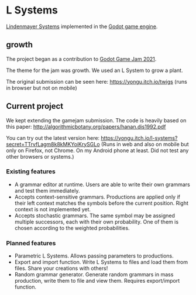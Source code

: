 # L Systems

[Lindenmayer Systems](https://en.wikipedia.org/wiki/L-system) implemented in the [Godot game engine](https://godotengine.org).

## growth

The project began as a contribution to [Godot Game Jam 2021](https://gogodotjam.com/).

The theme for the jam was growth. We used an L System to grow a plant.

The original submission can be seen here: https://yongu.itch.io/twigs (runs in browser but not on mobile)

## Current project

We kept extending the gamejam submission. The code is heavily based on this paper: http://algorithmicbotany.org/papers/hanan.dis1992.pdf

You can try out the latest version here: https://yongu.itch.io/l-systems?secret=TTrvfLagm8k8kMKYoiKrySGLo (Runs in web and also on mobile but only on Firefox, not Chrome. On my Android phone at least. Did not test any other browsers or systems.)

### Existing features

+ A grammar editor at runtime. Users are able to write their own grammars and test them immediately.
+ Accepts context-sensitive grammars. Productions are applied only if their left context matches the symbols before the current position. Right context is not implemented yet.
+ Accepts stochastic grammars. The same symbol may be assigned multiple successors, each with their own probability. One of them is chosen according to the weighted probabilities.

### Planned features

+ Parametric L Systems. Allows passing parameters to productions.
+ Export and import function. Write L Systems to files and load them from files. Share your creations with others!
+ Random grammar generator. Generate random grammars in mass production, write them to file and view them. Requires export/import function.

